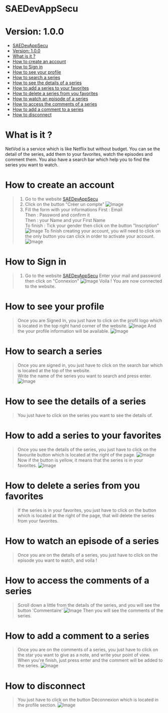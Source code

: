 # SAEDevAppSecu  
# Version: 1.0.0


- [SAEDevAppSecu](#saedevappsecu)
- [Version: 1.0.0](#version-100)
- [What is it ?](#what-is-it-)
- [How to create an account](#how-to-create-an-account)
- [How to Sign in](#how-to-sign-in)
- [How to see your profile](#how-to-see-your-profile)
- [How to search a series](#how-to-search-a-series)
- [How to see the details of a series](#how-to-see-the-details-of-a-series)
- [How to add a series to your favorites](#how-to-add-a-series-to-your-favorites)
- [How to delete a series from you favorites](#how-to-delete-a-series-from-you-favorites)
- [How to watch an episode of a series](#how-to-watch-an-episode-of-a-series)
- [How to access the comments of a series](#how-to-access-the-comments-of-a-series)
- [How to add a comment to a series](#how-to-add-a-comment-to-a-series)
- [How to disconnect](#how-to-disconnect)

# What is it ?

 NetVod is a service which is like Netflix but without budget. You can se the detail of the series, add them to your favorites, watch the episodes and comment them. You also have a search bar which help you to find the series you want to watch.

# How to create an account

> 1. Go to the website [SAEDevAppSecu](https://webetu.iutnc.univ-lorraine.fr/~mingot2u/)
> 2. Click on the button "Créer un compte"
![Image](images/ImageInscription.png "capture")
> 3. Fill the form with your informations
> First : Email  
> Then : Password and confirm it  
> Then : your Name and your First Name  
> To finish : Tick your gender then click on the button "Inscription"
> ![Image](images/ImageFormulaireInscription.png "capture")
> To finish creating your account, you will need to click on the only button you can click in order to activate your account.
> ![Image](images/ActivationCompte.png "capture")

# How to Sign in

> 1. Go to the website [SAEDevAppSecu](https://webetu.iutnc.univ-lorraine.fr/~mingot2u/)
> Enter your mail and password then click on "Connexion"
> ![Image](images/Signin.png "capture")
> Voila ! You are now connected to the website.

# How to see your profile

> Once you are Signed In, you just have to click on the profil logo which is located in the top right hand corner of the website.
> ![Image](images/AfficherProfil.png "capture")
> And the your profile information will be available.
> ![Image](images/Profil.png "capture")

# How to search a series 

> Once you are signed in, you just have to click on the search bar which is located at the top of the website.   
> Write the name of the series you want to search and press enter.
> ![Image](images/SearchBar.png "capture")

# How to see the details of a series

> You just have to click on the series you want to see the details of.

# How to add a series to your favorites

>Once you see the details of the series, you just have to click on the favourite button which is located at the right of the page.
> ![Image](images/AjouterFavoris.png "capture")
> Now if the button is yellow, it means that the series is in your favorites.
> ![Image](images/FavorisAjoute.png "capture")

# How to delete a series from you favorites

> If the series is in your favorites, you just have to click on the button which is located at the right of the page, that will delete the series from your favorites.

# How to watch an episode of a series

> Once you are on the details of a series, you just have to click on the episode you want to watch, and voila !

# How to access the comments of a series

> Scroll down a little from the details of the series, and you will see the button 'Commentaire'
> ![Image](images/BoutonCommentaire.png "capture")
> Then you will see the comments of the series.

# How to add a comment to a series

> Once you are on the comments of a series, you just have to click on the star you want to give as a note, and write your point of view. When you're finish, just press enter and the comment will be added to the series.
> ![Image](images/AjouterCommentaire.png "capture")

# How to disconnect 
> You just have to click on the button Déconnexion which is located in the profile section.
> ![Image](images/Deconnexion.png "capture")